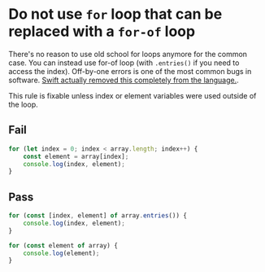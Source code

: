 # Do not use `for` loop that can be replaced with a `for-of` loop

There's no reason to use old school for loops anymore for the common case. You can instead use for-of loop (with `.entries()` if you need to access the index).
Off-by-one errors is one of the most common bugs in software. [Swift actually removed this completely from the language.](https://github.com/apple/swift-evolution/blob/master/proposals/0004-remove-pre-post-inc-decrement.md).

This rule is fixable unless index or element variables were used outside of the loop.

## Fail

```js
for (let index = 0; index < array.length; index++) {
	const element = array[index];
	console.log(index, element);
}
```


## Pass

```js
for (const [index, element] of array.entries()) {
	console.log(index, element);
}

for (const element of array) {
	console.log(element);
}
```
